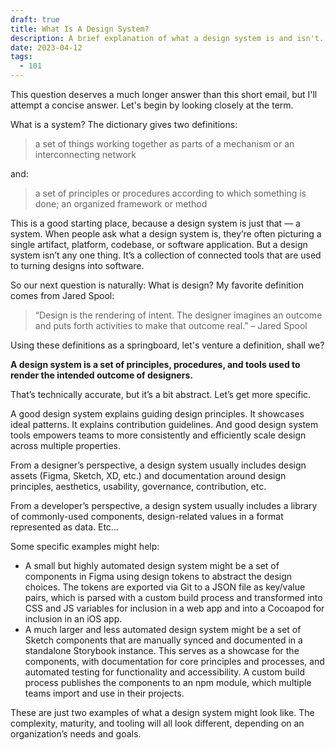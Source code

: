 ```yaml
---
draft: true
title: What Is A Design System?
description: A brief explanation of what a design system is and isn't.
date: 2023-04-12
tags:
  - 101
---
```

This question deserves a much longer answer than this short email, but I'll attempt a concise answer. Let's begin by looking closely at the term.

What is a system? The dictionary gives two definitions:

> a set of things working together as parts of a mechanism or an interconnecting network 

and:

> a set of principles or procedures according to which something is done; an organized framework or method

This is a good starting place, because a design system is just that — a system. When people ask what a design system is, they’re often picturing a single artifact, platform, codebase, or software application. But a design system isn’t any one thing. It’s a collection of connected tools that are used to turning designs into software.

So our next question is naturally: What is design? My favorite definition comes from Jared Spool:

> “Design is the rendering of intent. The designer imagines an outcome and puts forth activities to make that outcome real.” – Jared Spool

Using these definitions as a springboard, let's venture a definition, shall we?

**A design system is a set of principles, procedures, and tools used to render the intended outcome of designers.**

That’s technically accurate, but it’s a bit abstract. Let’s get more specific. 

A good design system explains guiding design principles. It showcases ideal patterns. It explains contribution guidelines. And good design system tools empowers teams to more consistently and efficiently scale design across multiple properties.

From a designer’s perspective, a design system usually includes design assets (Figma, Sketch, XD, etc.) and documentation around design principles, aesthetics, usability, governance, contribution, etc.

From a developer’s perspective, a design system usually includes a library of commonly-used components, design-related values in a format represented as data. Etc…

Some specific examples might help:

- A small but highly automated design system might be a set of components in Figma using design tokens to abstract the design choices. The tokens are exported via Git to a JSON file as key/value pairs, which is parsed with a custom build process and transformed into CSS and JS variables for inclusion in a web app and into a Cocoapod for inclusion in an iOS app.
- A much larger and less automated design system might be a set of Sketch components that are manually synced and documented in a standalone Storybook instance. This serves as a showcase for the components, with documentation for core principles and processes, and automated testing for functionality and accessibility. A custom build process publishes the components to an npm module, which multiple teams import and use in their projects.

These are just two examples of what a design system might look like. The complexity, maturity, and tooling will all look different, depending on an organization’s needs and goals.